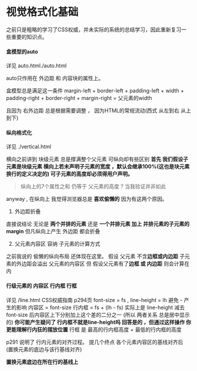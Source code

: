 # 视觉格式化基础

之前只是粗略的学习了CSS权威，并未实际的系统的总结学习，因此重新复习一些重要的知识点。


#### 盒模型的auto
详见 auto.html./auto.html

auto只作用在 外边距 和 内容块的属性上。

盒模型总是满足这一条件 margin-left + border-left + padding-left + width + padding-right + border-right +
margin-right = 父元素的width

且因为 右外边距 总是根据需要调整 ， 因为HTML的常规流动(西式 从左到右 从上到下)

   
#### 纵向格式化

详见 ./vertical.html

横向之前讲到 块级元素 总是撑满整个父元素 可纵向却有些区别
**首先 我们假设子元素是块级元素 横向上若未声明子元素的宽度 ，默认会继承100%(这也是块元素 换行的定义决定的) 可子元素的高度却必须得用户声明。**

> 纵向上的7个属性之和 仍等于 父元素的高度 ?  当我验证并非如此

anyway , 在纵向上 我觉得浏览器总是 **喜欢偷懒的** 因为有这两个原因。

1. 外边距折叠

直接说结论 无论是 **两个并排的元素** 还是 **一个并排元素 加上 并排元素的子元素的margin**
但凡纵向上产生 外边距 都会折叠

2. 父元素内容区 容纳 子元素的计算方式

之前我说的 偷懒的纵向布局 还体现在这里。
假设 父元素 不含**边框或内边距** 子元素的外边距会溢出 父元素的内容区
但 假设父元素有了**边框 或 内边距**  则会计算在内



#### 行级元素的 内容区 行内框 行框

详见 /line.html  CSS权威指南 p294页
font-size = fs , line-height = lh 避免 - 产生的影响
内容区 = font-size 
行内框 = fs +  (lh - fs)
实际上是 line-height 减去 font-size 后内容区上下分别加上这个差的二分之一 (所以 两者关系 总是居中显示的)
**你可能产生疑问了 行内框不就是line-height吗 回答是的 ，但通过这样操作 你更能理解行内狂的摆放位置**
行框 是 最高的行内框高度 + 最低的行内框的高度

p291 说明了 行内元素的对齐过程。
提几个终点 各个元素内容区的基线对齐后 (置换元素的底边与该行基线对齐)

**置换元素底边在所在行的基线上**